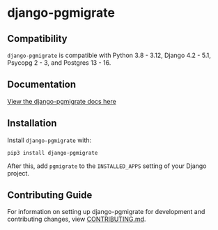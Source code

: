 # django-pgmigrate

## Compatibility

`django-pgmigrate` is compatible with Python 3.8 - 3.12, Django 4.2 - 5.1, Psycopg 2 - 3, and Postgres 13 - 16.

## Documentation

[View the django-pgmigrate docs here](https://django-pgmigrate.readthedocs.io/)

## Installation

Install `django-pgmigrate` with:

    pip3 install django-pgmigrate
After this, add `pgmigrate` to the `INSTALLED_APPS` setting of your Django project.

## Contributing Guide

For information on setting up django-pgmigrate for development and contributing changes, view [CONTRIBUTING.md](CONTRIBUTING.md).
